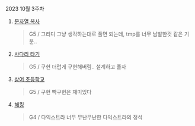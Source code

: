 2023 10월 3주차

1. [문자열 복사](https://www.acmicpc.net/problem/2195)
   > G5 / 그리디
   > 그냥 생각하는대로 풀면 되는데, tmp를 너무 남발한것 같은 기분..
2. [사다리 타기](https://www.acmicpc.net/problem/2469)
   > G5 / 구현
   > 더럽게 구현해버림.. 설계하고 풀자
3. [상어 초등학교](https://www.acmicpc.net/problem/21608)
   > G5 / 구현
   > 빡구현은 재미있다
4. [해킹](https://www.acmicpc.net/problem/10282)
   > G4 / 다익스트라
   > 너무 무난무난한 다익스트라의 정석
